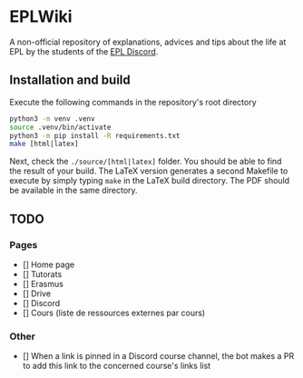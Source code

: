 # EPLWiki
A non-official repository of explanations, advices and tips about the life at EPL by the students of the [EPL Discord](https://discord.gg/3ZH2YWhsCa).

## Installation and build

Execute the following commands in the repository's root directory

```sh
python3 -m venv .venv
source .venv/bin/activate
python3 -m pip install -R requirements.txt
make [html|latex]
```
Next, check the `./source/[html|latex]` folder. You should be able to find the result of your build. The LaTeX version generates a second Makefile to execute by simply typing `make` in the LaTeX build directory. The PDF should be available in the same directory.

## TODO
### Pages
 - [] Home page
 - [] Tutorats
 - [] Erasmus
 - [] Drive
 - [] Discord
 - [] Cours (liste de ressources externes par cours)

### Other
 - [] When a link is pinned in a Discord course channel, the bot makes a PR to add this link to the concerned course's links list

